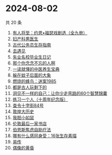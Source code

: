 # 2024-08-02

共 20 条

<!-- BEGIN WEREAD -->
<!-- 最后更新时间 2024-08-02 00:01:24 +0800 -->
1. [有人将至：约恩•福瑟戏剧选（全九册）](https://weread.qq.com/web/bookDetail/b4732ca0813ab8f5bg013f74)
1. [妇产科男医生](https://weread.qq.com/web/bookDetail/f1432510813ab90d1g017504)
1. [古代公务员生存指南](https://weread.qq.com/web/bookDetail/eaa32890813ab90edg010bd5)
1. [去遇见](https://weread.qq.com/web/bookDetail/a3d32170813ab907fg0154f3)
1. [失业名校毕业生日记](https://weread.qq.com/web/bookDetail/16132ea0813ab8407g014249)
1. [那个你念念不忘的人啊](https://weread.qq.com/web/bookDetail/db632090813ab9080g012d29)
1. [一读就懂的中医养生宝典](https://weread.qq.com/web/bookDetail/00f32900813ab909eg018e04)
1. [躲在蚊子后面的大象](https://weread.qq.com/web/bookDetail/bfc32800813ab883bg0165f3)
1. [燃烧的蜂鸟：迷案1985](https://weread.qq.com/web/bookDetail/ea2329f0813ab90d0g017199)
1. [都是古人玩剩下的](https://weread.qq.com/web/bookDetail/17b32b90813ab8ee5g017b91)
1. [洞见不一样的自己：让你少走弯路的60个智慧锦囊](https://weread.qq.com/web/bookDetail/28b327b0813ab90d6g016de6)
1. [练习一个人（十周年纪念版）](https://weread.qq.com/web/bookDetail/2ad32340813ab8b4ag017c32)
1. [查令十字街84号](https://weread.qq.com/web/bookDetail/966326705c8498966c05e8e)
1. [敦煌大历史](https://weread.qq.com/web/bookDetail/c4832a70813ab76a1g0188fb)
1. [我胆小如鼠](https://weread.qq.com/web/bookDetail/276323e0813ab90a5g0144d7)
1. [伦敦最后一家书店](https://weread.qq.com/web/bookDetail/74232650813ab6e09g0125fb)
1. [伯恩斯焦虑自助疗法](https://weread.qq.com/web/bookDetail/6d832250721eb3ec6d8a8d8)
1. [哪有什么感同身受：16张生存素描](https://weread.qq.com/web/bookDetail/45f32bc0813ab9011g015a01)
1. [易传](https://weread.qq.com/web/bookDetail/2e3326e0813ab9043g018091)
1. [偶像的黄昏](https://weread.qq.com/web/bookDetail/3ee32870813ab905cg018b90)
<!-- END WEREAD -->